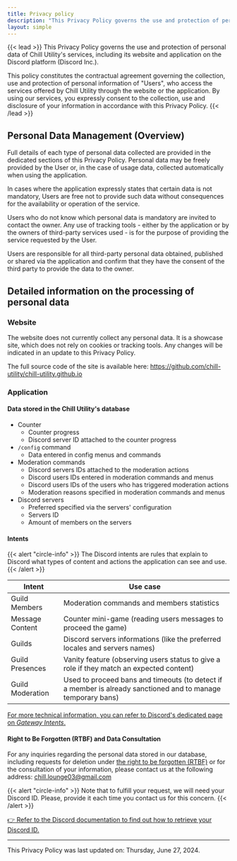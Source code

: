 ```yaml
---
title: Privacy policy
description: "This Privacy Policy governs the use and protection of personal data of Chill Utility's services, including its website and application on the Discord platform (Discord Inc.)."
layout: simple
---
```


{{< lead >}}
This Privacy Policy governs the use and protection of personal data of Chill Utility's services, including its website and application on the Discord platform (Discord Inc.).

This policy constitutes the contractual agreement governing the collection, use and protection of personal information of "Users", who access the services offered by Chill Utility through the website or the application. By using our services, you expressly consent to the collection, use and disclosure of your information in accordance with this Privacy Policy.
{{< /lead >}}

## Personal Data Management (Overview)

Full details of each type of personal data collected are provided in the dedicated sections of this Privacy Policy. Personal data may be freely provided by the User or, in the case of usage data, collected automatically when using the application.

In cases where the application expressly states that certain data is not mandatory, Users are free not to provide such data without consequences for the availability or operation of the service.

Users who do not know which personal data is mandatory are invited to contact the owner. Any use of tracking tools - either by the application or by the owners of third-party services used - is for the purpose of providing the service requested by the User.

Users are responsible for all third-party personal data obtained, published or shared via the application and confirm that they have the consent of the third party to provide the data to the owner.

## Detailed information on the processing of personal data

### Website

The website does not currently collect any personal data.
It is a showcase site, which does not rely on cookies or tracking tools.
Any changes will be indicated in an update to this Privacy Policy.

The full source code of the site is available here: https://github.com/chill-utility/chill-utility.github.io

### Application

#### Data stored in the Chill Utility's database

- Counter
  - Counter progress
  - Discord server ID attached to the counter progress
- `/config` command
  - Data entered in config menus and commands
- Moderation commands
  - Discord servers IDs attached to the moderation actions
  - Discord users IDs entered in moderation commands and menus
  - Discord users IDs of the users who has triggered moderation actions
  - Moderation reasons specified in moderation commands and menus
- Discord servers
  - Preferred specified via the servers' configuration
  - Servers ID
  - Amount of members on the servers

#### Intents

{{< alert "circle-info" >}}
The Discord intents are rules that explain to Discord what types of content and actions the application can see and use.
{{< /alert >}}

| Intent           | Use case                                                                                                     |
|------------------|--------------------------------------------------------------------------------------------------------------|
| Guild Members    | Moderation commands and members statistics                                                                   |
| Message Content  | Counter mini-game (reading users messages to proceed the game)                                               |
| Guilds           | Discord servers informations (like the preferred locales and servers names)                                  |
| Guild Presences  | Vanity feature (observing users status to give a role if they match an expected content)                     |
| Guild Moderation | Used to proceed bans and timeouts (to detect if a member is already sanctioned and to manage temporary bans) |

[For more technical information, you can refer to Discord's dedicated page on _Gateway Intents_.](https://discord.com/developers/docs/topics/gateway#gateway-intents)

#### Right to Be Forgotten (RTBF) and Data Consultation

For any inquiries regarding the personal data stored in our database, including requests for deletion under [the right to be forgotten (RTBF)](https://en.wikipedia.org/wiki/Right_to_be_forgotten) or for the consultation of your information, please contact us at the following address: [chill.lounge03@gmail.com](mailto://chill.lounge03@gmail.com)

{{< alert "circle-info" >}}
Note that to fulfill your request, we will need your Discord ID. Please, provide it each time you contact us for this concern.
{{< /alert >}}

[:point_right: Refer to the Discord documentation to find out how to retrieve your Discord ID.](https://support.discord.com/hc/en-us/articles/206346498-Where-can-I-find-my-User-Server-Message-ID)

---

This Privacy Policy was last updated on: Thursday, June 27, 2024.

